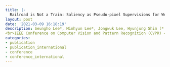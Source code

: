 ```yaml
---
title: |-
  Railroad is Not a Train: Saliency as Pseudo-pixel Supervisions for Weakly Supervised Semantic Segmentation 
layout: post
date: '2021-03-09 16:18:19'
description: Seungho Lee*, Minhyun Lee*, Jongwuk Lee, Hyunjung Shim (* : equal contribution) 
<br>IEEE Conference on Computer Vision and Pattern Recognition (CVPR) <br> Virtual, June 19–25, 2021
categories:
- publication
- publication_international
- conference
- conference_international
---
```

